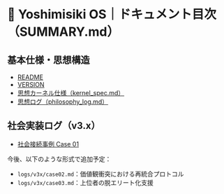 # 📑 Yoshimisiki OS｜ドキュメント目次（SUMMARY.md）

## 基本仕様・思想構造

- [README](README.md)
- [VERSION](VERSION.md)
- [思想カーネル仕様（kernel_spec.md）](kernel_spec.md)
- [思想ログ（philosophy_log.md）](philosophy_log.md)

## 社会実装ログ（v3.x）

- [社会接続事例 Case 01](logs/v3x/societal_connection_case01.md)

今後、以下のような形式で追加予定：

- `logs/v3x/case02.md`：価値観衝突における再統合プロトコル
- `logs/v3x/case03.md`：上位者の脱エリート化支援
